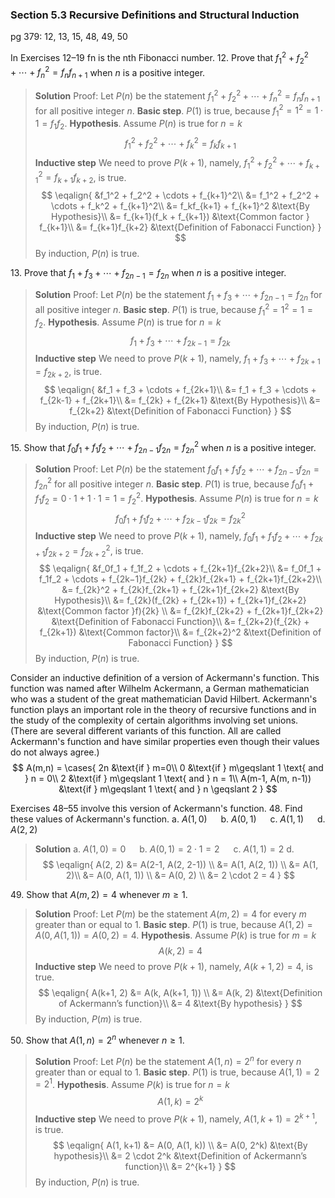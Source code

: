 ### Section 5.3 Recursive Definitions and Structural Induction
pg 379: 12, 13, 15, 48, 49, 50

In Exercises 12–19 fn is the nth Fibonacci number.
12\. Prove that $f_1^2 + f_2^2 + \cdots + f_n^2 = f_nf_{n+1}$ when $n$ is a positive integer.
>**Solution**
Proof:
Let $P(n)$ be the statement $f_1^2 + f_2^2 + \cdots + f_n^2 = f_nf_{n+1}$ for all positive integer $n$.
**Basic step**. $P(1)$ is true, because $f_1^2 = 1^2 = 1 \cdot 1 = f_1f_2$.
**Hypothesis**. Assume $P(n)$ is true for $n=k$
$$
f_1^2 + f_2^2 + \cdots + f_k^2 = f_kf_{k+1}
$$
**Inductive step** We need to prove $P(k+1)$, namely, $f_1^2 + f_2^2 + \cdots + f_{k+1}^2 = f_{k+1}f_{k+2}$, is true.
$$
\eqalign{
&f_1^2 + f_2^2 + \cdots + f_{k+1}^2\\
&= f_1^2 + f_2^2 + \cdots + f_k^2 + f_{k+1}^2\\
&= f_kf_{k+1} + f_{k+1}^2 &\text{By Hypothesis}\\
&= f_{k+1}(f_k + f_{k+1}) &\text{Common factor } f_{k+1}\\
&= f_{k+1}f_{k+2} &\text{Definition of Fabonacci Function}
}
$$
By induction, $P(n)$ is true.

13\. Prove that $f_1 + f_3 + \cdots + f_{2n−1} = f_{2n}$ when $n$ is a positive integer.
>**Solution**
Proof:
Let $P(n)$ be the statement $f_1 + f_3 + \cdots + f_{2n−1} = f_{2n}$ for all positive integer $n$.
**Basic step**. $P(1)$ is true, because $f_1^2 = 1^2 = 1 = f_2$.
**Hypothesis**. Assume $P(n)$ is true for $n=k$
$$
f_1 + f_3 + \cdots + f_{2k−1} = f_{2k}
$$
**Inductive step** We need to prove $P(k+1)$, namely, $f_1 + f_3 + \cdots + f_{2k+1} = f_{2k+2}$, is true.
$$
\eqalign{
&f_1 + f_3 + \cdots + f_{2k+1}\\
&= f_1 + f_3 + \cdots + f_{2k-1} + f_{2k+1}\\
&= f_{2k} + f_{2k+1} &\text{By Hypothesis}\\
&= f_{2k+2} &\text{Definition of Fabonacci Function}
}
$$
By induction, $P(n)$ is true.

<!-- pagebreak -->
15\. Show that $f_0f_1 + f_1f_2 + \cdots + f_{2n−1}f_{2n} = f_{2n}^2$ when $n$ is a positive integer.
>**Solution**
Proof:
Let $P(n)$ be the statement $f_0f_1 + f_1f_2 + \cdots + f_{2n−1}f_{2n} = f_{2n}^2$ for all positive integer $n$.
**Basic step**. $P(1)$ is true, because $f_0f_1 + f_1f_2 = 0 \cdot 1 + 1 \cdot 1 = 1 = f_2^2$.
**Hypothesis**. Assume $P(n)$ is true for $n=k$
$$
f_0f_1 + f_1f_2 + \cdots + f_{2k−1}f_{2k} = f_{2k}^2
$$
**Inductive step** We need to prove $P(k+1)$, namely, $f_0f_1 + f_1f_2 + \cdots + f_{2k+1}f_{2k+2} = f_{2k+2}^2$, is true.
$$
\eqalign{
&f_0f_1 + f_1f_2 + \cdots + f_{2k+1}f_{2k+2}\\
&= f_0f_1 + f_1f_2 + \cdots + f_{2k−1}f_{2k} + f_{2k}f_{2k+1} + f_{2k+1}f_{2k+2}\\
&= f_{2k}^2 + f_{2k}f_{2k+1} + f_{2k+1}f_{2k+2} &\text{By Hypothesis}\\
&= f_{2k}(f_{2k} + f_{2k+1}) + f_{2k+1}f_{2k+2} &\text{Common factor }f){2k} \\
&= f_{2k}f_{2k+2} + f_{2k+1}f_{2k+2} &\text{Definition of Fabonacci Function}\\
&= f_{2k+2}(f_{2k} + f_{2k+1}) &\text{Common factor}\\
&= f_{2k+2}^2 &\text{Definition of Fabonacci Function}
}
$$
By induction, $P(n)$ is true.

Consider an inductive definition of a version of Ackermann's function. This function was named after Wilhelm Ackermann, a German mathematician who was a student of the great mathematician David Hilbert. Ackermann's function plays an important role in the theory of recursive functions and in the study of the complexity of certain algorithms involving set unions. (There are several different variants of this function. All are called Ackermann's function and have similar properties even though their values do not always agree.)
$$
A(m,n) = \cases{
2n &\text{if } m=0\\
0 &\text{if } m\geqslant 1 \text{ and } n = 0\\
2 &\text{if } m\geqslant 1 \text{ and } n = 1\\
A(m-1, A(m, n-1)) &\text{if } m\geqslant 1 \text{ and } n \geqslant 2
}
$$

Exercises 48–55 involve this version of Ackermann's function.
48\. Find these values of Ackermann's function.
a. $A(1, 0)$ &emsp; b. $A(0, 1)$ &emsp; c. $A(1, 1)$ &emsp; d. $A(2, 2)$
>**Solution**
a. $A(1, 0) = 0$ &emsp; b. $A(0, 1) = 2\cdot 1= 2$ &emsp; c. $A(1, 1) = 2$
d.
$$
\eqalign{
A(2, 2) &= A(2-1, A(2, 2-1)) \\
&= A(1, A(2, 1)) \\
&= A(1, 2)\\
&= A(0, A(1, 1)) \\
&= A(0, 2) \\
&= 2 \cdot 2 = 4
}
$$

<!-- pagebreak -->
49\. Show that $A(m, 2) = 4$ whenever $m \geqslant 1$.
>**Solution**
Proof:
Let $P(m)$ be the statement $A(m, 2) = 4$ for every $m$ greater than or equal to 1.
**Basic step**. $P(1)$ is true, because $A(1, 2) = A(0, A(1, 1)) = A(0, 2) = 4$.
**Hypothesis**. Assume $P(k)$ is true for $m=k$
$$
A(k, 2) = 4
$$
**Inductive step** We need to prove $P(k+1)$, namely, $A(k+1, 2) = 4$, is true.
$$
\eqalign{
A(k+1, 2) &= A(k, A(k+1, 1)) \\
&= A(k, 2) &\text{Definition of Ackermann’s function}\\
&= 4 &\text{By hypothesis}
}
$$
By induction, $P(m)$ is true.

50\. Show that $A(1, n) = 2^n$ whenever $n \geqslant 1$.
>**Solution**
Proof:
Let $P(n)$ be the statement $A(1, n) = 2^n$ for every $n$ greater than or equal to 1.
**Basic step**. $P(1)$ is true, because $A(1, 1) = 2 = 2^1$.
**Hypothesis**. Assume $P(k)$ is true for $n=k$
$$
A(1, k) = 2^k
$$
**Inductive step** We need to prove $P(k+1)$, namely, $A(1, k+1) = 2^{k+1}$, is true.
$$
\eqalign{
A(1, k+1) &= A(0, A(1, k)) \\
&= A(0, 2^k) &\text{By hypothesis}\\
&= 2 \cdot 2^k &\text{Definition of Ackermann’s function}\\
&= 2^{k+1}
}
$$
By induction, $P(n)$ is true.
